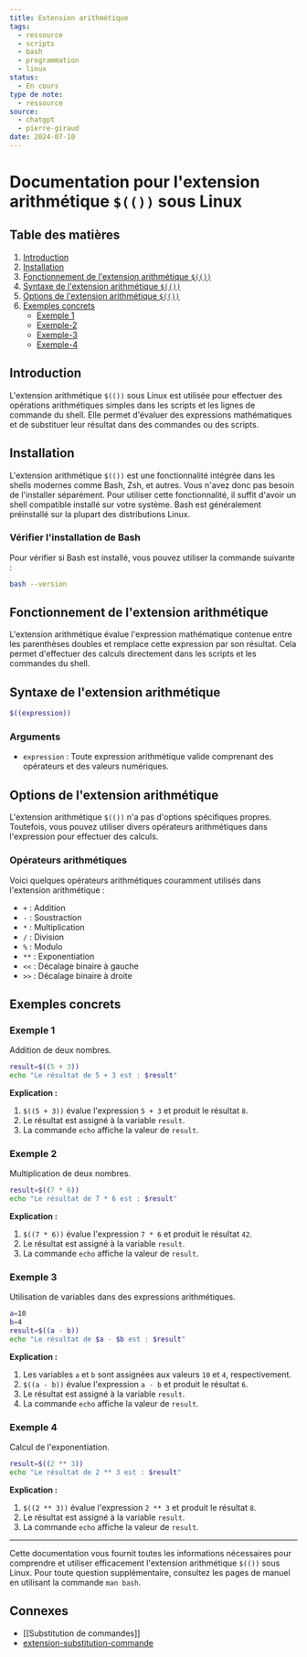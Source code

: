 ```yaml
---
title: Extension arithmétique
tags:
  - ressource
  - scripts
  - bash
  - programmation
  - linux
status:
  - En cours
type de note:
  - ressource
source:
  - chatgpt
  - pierre-giraud
date: 2024-07-10
---
```

# Documentation pour l'extension arithmétique `$(())` sous Linux

## Table des matières
1. [Introduction](#introduction)
2. [Installation](#installation)
3. [Fonctionnement de l'extension arithmétique `$(())`](#fonctionnement-de-lextension-arithmetique)
4. [Syntaxe de l'extension arithmétique `$(())`](#syntaxe-de-lextension-arithmetique)
5. [Options de l'extension arithmétique `$(())`](#options-de-lextension-arithmetique)
6. [Exemples concrets](#exemples-concrets)
    - [Exemple 1](#exemple-1)
    - [Exemple-2](#exemple-2)
    - [Exemple-3](#exemple-3)
    - [Exemple-4](#exemple-4)

## Introduction

L'extension arithmétique `$(())` sous Linux est utilisée pour effectuer des opérations arithmétiques simples dans les scripts et les lignes de commande du shell. Elle permet d'évaluer des expressions mathématiques et de substituer leur résultat dans des commandes ou des scripts.

## Installation

L'extension arithmétique `$(())` est une fonctionnalité intégrée dans les shells modernes comme Bash, Zsh, et autres. Vous n'avez donc pas besoin de l'installer séparément. Pour utiliser cette fonctionnalité, il suffit d'avoir un shell compatible installé sur votre système. Bash est généralement préinstallé sur la plupart des distributions Linux.

### Vérifier l'installation de Bash

Pour vérifier si Bash est installé, vous pouvez utiliser la commande suivante :

```bash
bash --version
```

## Fonctionnement de l'extension arithmétique

L'extension arithmétique évalue l'expression mathématique contenue entre les parenthèses doubles et remplace cette expression par son résultat. Cela permet d'effectuer des calculs directement dans les scripts et les commandes du shell.

## Syntaxe de l'extension arithmétique

```bash
$((expression))
```

### Arguments

- `expression` : Toute expression arithmétique valide comprenant des opérateurs et des valeurs numériques.

## Options de l'extension arithmétique

L'extension arithmétique `$(())` n'a pas d'options spécifiques propres. Toutefois, vous pouvez utiliser divers opérateurs arithmétiques dans l'expression pour effectuer des calculs.

### Opérateurs arithmétiques

Voici quelques opérateurs arithmétiques couramment utilisés dans l'extension arithmétique :

- `+` : Addition
- `-` : Soustraction
- `*` : Multiplication
- `/` : Division
- `%` : Modulo
- `**` : Exponentiation
- `<<` : Décalage binaire à gauche
- `>>` : Décalage binaire à droite

## Exemples concrets

### Exemple 1

Addition de deux nombres.

```bash
result=$((5 + 3))
echo "Le résultat de 5 + 3 est : $result"
```

**Explication :**

1. `$((5 + 3))` évalue l'expression `5 + 3` et produit le résultat `8`.
2. Le résultat est assigné à la variable `result`.
3. La commande `echo` affiche la valeur de `result`.

### Exemple 2

Multiplication de deux nombres.

```bash
result=$((7 * 6))
echo "Le résultat de 7 * 6 est : $result"
```

**Explication :**

1. `$((7 * 6))` évalue l'expression `7 * 6` et produit le résultat `42`.
2. Le résultat est assigné à la variable `result`.
3. La commande `echo` affiche la valeur de `result`.

### Exemple 3

Utilisation de variables dans des expressions arithmétiques.

```bash
a=10
b=4
result=$((a - b))
echo "Le résultat de $a - $b est : $result"
```

**Explication :**

1. Les variables `a` et `b` sont assignées aux valeurs `10` et `4`, respectivement.
2. `$((a - b))` évalue l'expression `a - b` et produit le résultat `6`.
3. Le résultat est assigné à la variable `result`.
4. La commande `echo` affiche la valeur de `result`.

### Exemple 4

Calcul de l'exponentiation.

```bash
result=$((2 ** 3))
echo "Le résultat de 2 ** 3 est : $result"
```

**Explication :**

1. `$((2 ** 3))` évalue l'expression `2 ** 3` et produit le résultat `8`.
2. Le résultat est assigné à la variable `result`.
3. La commande `echo` affiche la valeur de `result`.

---

Cette documentation vous fournit toutes les informations nécessaires pour comprendre et utiliser efficacement l'extension arithmétique `$(())` sous Linux. Pour toute question supplémentaire, consultez les pages de manuel en utilisant la commande `man bash`.

## Connexes
- [[Substitution de commandes]]
- [extension-substitution-commande](https://www.pierre-giraud.com/shell-bash/extension-substitution-commande/)